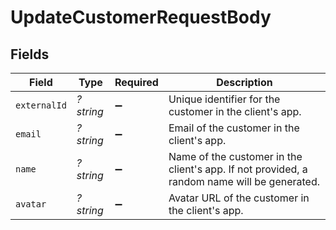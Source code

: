 # UpdateCustomerRequestBody


## Fields

| Field                                                                                       | Type                                                                                        | Required                                                                                    | Description                                                                                 |
| ------------------------------------------------------------------------------------------- | ------------------------------------------------------------------------------------------- | ------------------------------------------------------------------------------------------- | ------------------------------------------------------------------------------------------- |
| `externalId`                                                                                | *?string*                                                                                   | :heavy_minus_sign:                                                                          | Unique identifier for the customer in the client's app.                                     |
| `email`                                                                                     | *?string*                                                                                   | :heavy_minus_sign:                                                                          | Email of the customer in the client's app.                                                  |
| `name`                                                                                      | *?string*                                                                                   | :heavy_minus_sign:                                                                          | Name of the customer in the client's app. If not provided, a random name will be generated. |
| `avatar`                                                                                    | *?string*                                                                                   | :heavy_minus_sign:                                                                          | Avatar URL of the customer in the client's app.                                             |